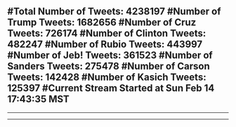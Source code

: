#Total Number of Tweets: 4238197 
#Number of Trump Tweets: 1682656
#Number of Cruz Tweets: 726174
#Number of Clinton Tweets: 482247
#Number of Rubio Tweets: 443997
#Number of Jeb! Tweets: 361523
#Number of Sanders Tweets: 275478
#Number of Carson Tweets: 142428
#Number of Kasich Tweets: 125397
#Current Stream Started at Sun Feb 14 17:43:35 MST
---
---
---
